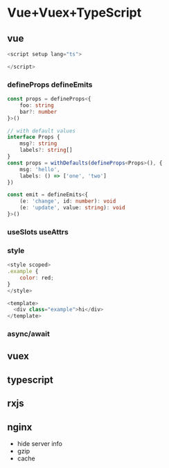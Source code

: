 # Vue+Vuex+TypeScript

## vue
```ts
<script setup lang="ts">

</script>
```

### defineProps defineEmits
```ts
const props = defineProps<{
    foo: string
    bar?: number
}>()

// with default values
interface Props {
    msg?: string
    labels?: string[]
}
const props = withDefaults(defineProps<Props>(), {
    msg: 'hello',
    labels: () => ['one', 'two']
})

const emit = defineEmits<{
    (e: 'change', id: number): void
    (e: 'update', value: string): void
}>()
```

### useSlots useAttrs
### style
```js
<style scoped>
.example {
    color: red;
}
</style>

<template>
  <div class="example">hi</div>
</template>
```

### async/await

## vuex

## typescript

## rxjs

## nginx

+ hide server info
+ gzip
+ cache